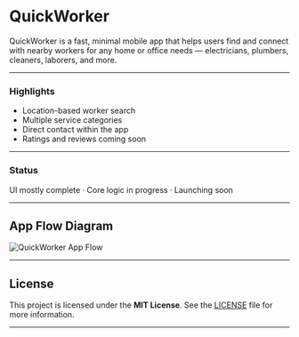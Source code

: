 # QuickWorker

QuickWorker is a fast, minimal mobile app that helps users find and connect with nearby workers for any home or office needs — electricians, plumbers, cleaners, laborers, and more.

---

### Highlights

* Location-based worker search
* Multiple service categories
* Direct contact within the app
* Ratings and reviews coming soon

---

### Status

UI mostly complete · Core logic in progress · Launching soon


---

## App Flow Diagram
![QuickWorker App Flow](https://github.com/user-attachments/assets/39dfdb91-f59d-4c15-9f9d-ad21805d0f83)


---

## License
This project is licensed under the **MIT License**. See the [LICENSE](LICENSE) file for more information.

---


